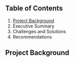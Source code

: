 ## Table of Contents
1. [Project Background](#project-background)
2. Executive Summary
3. Challenges and Solutions
4. Recommendations

## Project Background
